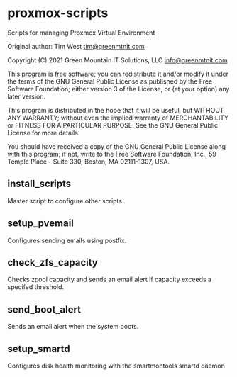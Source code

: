 # proxmox-scripts 

Scripts for managing Proxmox Virtual Environment

Original author: Tim West <tim@greenmtnit.com>

Copyright (C) 2021 Green Mountain IT Solutions, LLC <info@greenmtnit.com>

This program is free software; you can redistribute it and/or modify
it under the terms of the GNU General Public License as published by
the Free Software Foundation; either version 3 of the License, or
(at your option) any later version.

This program is distributed in the hope that it will be useful,
but WITHOUT ANY WARRANTY; without even the implied warranty of
MERCHANTABILITY or FITNESS FOR A PARTICULAR PURPOSE.  See the
GNU General Public License for more details.

You should have received a copy of the GNU General Public License
along with this program; if not, write to the Free Software
Foundation, Inc., 59 Temple Place - Suite 330, Boston, MA 02111-1307, USA.

## install_scripts
Master script to configure other scripts.

## setup_pvemail
Configures sending emails using postfix.

## check_zfs_capacity
Checks zpool capacity and sends an email alert if capacity exceeds a specifed threshold.

## send_boot_alert
Sends an email alert when the system boots.

## setup_smartd
Configures disk health monitoring with the smartmontools smartd daemon
